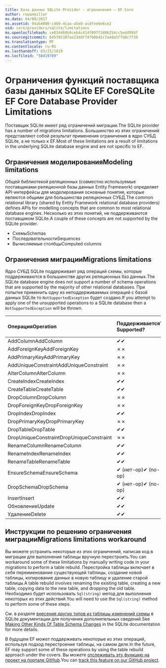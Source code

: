 ```yaml
---
title: База данных SQLite Provider - ограничения — EF Core
author: rowanmiller
ms.date: 04/09/2017
ms.assetid: 94ab4800-c460-4caa-a5e8-acdfee6e6ce2
uid: core/providers/sqlite/limitations
ms.openlocfilehash: ce834d60b9ceb4c414f097f2d86254cc5edd958f
ms.sourcegitcommit: 645785187ae23ddf7d7b0642c7a4da5ffb0c7f30
ms.translationtype: MT
ms.contentlocale: ru-RU
ms.lasthandoff: 03/25/2019
ms.locfileid: "58419709"
---
```

# <a name="sqlite-ef-core-database-provider-limitations"></a><span data-ttu-id="7f1ac-102">Ограничения функций поставщика базы данных SQLite EF Core</span><span class="sxs-lookup"><span data-stu-id="7f1ac-102">SQLite EF Core Database Provider Limitations</span></span>

<span data-ttu-id="7f1ac-103">Поставщик SQLite имеет ряд ограничений миграции.</span><span class="sxs-lookup"><span data-stu-id="7f1ac-103">The SQLite provider has a number of migrations limitations.</span></span> <span data-ttu-id="7f1ac-104">Большинство из этих ограничений представляют собой результат применения ограничения в ядро СУБД SQLite, а не только к EF.</span><span class="sxs-lookup"><span data-stu-id="7f1ac-104">Most of these limitations are a result of limitations in the underlying SQLite database engine and are not specific to EF.</span></span>

## <a name="modeling-limitations"></a><span data-ttu-id="7f1ac-105">Ограничения моделирования</span><span class="sxs-lookup"><span data-stu-id="7f1ac-105">Modeling limitations</span></span>

<span data-ttu-id="7f1ac-106">Общей библиотекой реляционных (совместно используемые поставщиками реляционной базы данных Entity Framework) определяет API-интерфейсы для моделирования основные понятия, которые являются общими для большинства реляционных СУБД.</span><span class="sxs-lookup"><span data-stu-id="7f1ac-106">The common relational library (shared by Entity Framework relational database providers) defines APIs for modelling concepts that are common to most relational database engines.</span></span> <span data-ttu-id="7f1ac-107">Несколько из этих понятий, не поддерживаются поставщиком SQLite.</span><span class="sxs-lookup"><span data-stu-id="7f1ac-107">A couple of these concepts are not supported by the SQLite provider.</span></span>

* <span data-ttu-id="7f1ac-108">Схемы</span><span class="sxs-lookup"><span data-stu-id="7f1ac-108">Schemas</span></span>
* <span data-ttu-id="7f1ac-109">Последовательности</span><span class="sxs-lookup"><span data-stu-id="7f1ac-109">Sequences</span></span>
* <span data-ttu-id="7f1ac-110">Вычисляемые столбцы</span><span class="sxs-lookup"><span data-stu-id="7f1ac-110">Computed columns</span></span>

## <a name="migrations-limitations"></a><span data-ttu-id="7f1ac-111">Ограничения миграции</span><span class="sxs-lookup"><span data-stu-id="7f1ac-111">Migrations limitations</span></span>

<span data-ttu-id="7f1ac-112">Ядро СУБД SQLite поддерживает ряд операций схемы, которые поддерживаются в большинстве других реляционных баз данных.</span><span class="sxs-lookup"><span data-stu-id="7f1ac-112">The SQLite database engine does not support a number of schema operations that are supported by the majority of other relational databases.</span></span> <span data-ttu-id="7f1ac-113">При попытке применить одну из неподдерживаемых операций с базой данных SQLite то `NotSupportedException` будет создано.</span><span class="sxs-lookup"><span data-stu-id="7f1ac-113">If you attempt to apply one of the unsupported operations to a SQLite database then a `NotSupportedException` will be thrown.</span></span>

| <span data-ttu-id="7f1ac-114">Операция</span><span class="sxs-lookup"><span data-stu-id="7f1ac-114">Operation</span></span>            | <span data-ttu-id="7f1ac-115">Поддерживается?</span><span class="sxs-lookup"><span data-stu-id="7f1ac-115">Supported?</span></span> | <span data-ttu-id="7f1ac-116">Требуется версия</span><span class="sxs-lookup"><span data-stu-id="7f1ac-116">Requires version</span></span> |
|:---------------------|:-----------|:-----------------|
| <span data-ttu-id="7f1ac-117">AddColumn</span><span class="sxs-lookup"><span data-stu-id="7f1ac-117">AddColumn</span></span>            | <span data-ttu-id="7f1ac-118">✔</span><span class="sxs-lookup"><span data-stu-id="7f1ac-118">✔</span></span>          | <span data-ttu-id="7f1ac-119">1.0</span><span class="sxs-lookup"><span data-stu-id="7f1ac-119">1.0</span></span>              |
| <span data-ttu-id="7f1ac-120">AddForeignKey</span><span class="sxs-lookup"><span data-stu-id="7f1ac-120">AddForeignKey</span></span>        | <span data-ttu-id="7f1ac-121">✗</span><span class="sxs-lookup"><span data-stu-id="7f1ac-121">✗</span></span>          |                  |
| <span data-ttu-id="7f1ac-122">AddPrimaryKey</span><span class="sxs-lookup"><span data-stu-id="7f1ac-122">AddPrimaryKey</span></span>        | <span data-ttu-id="7f1ac-123">✗</span><span class="sxs-lookup"><span data-stu-id="7f1ac-123">✗</span></span>          |                  |
| <span data-ttu-id="7f1ac-124">AddUniqueConstraint</span><span class="sxs-lookup"><span data-stu-id="7f1ac-124">AddUniqueConstraint</span></span>  | <span data-ttu-id="7f1ac-125">✗</span><span class="sxs-lookup"><span data-stu-id="7f1ac-125">✗</span></span>          |                  |
| <span data-ttu-id="7f1ac-126">AlterColumn</span><span class="sxs-lookup"><span data-stu-id="7f1ac-126">AlterColumn</span></span>          | <span data-ttu-id="7f1ac-127">✗</span><span class="sxs-lookup"><span data-stu-id="7f1ac-127">✗</span></span>          |                  |
| <span data-ttu-id="7f1ac-128">CreateIndex</span><span class="sxs-lookup"><span data-stu-id="7f1ac-128">CreateIndex</span></span>          | <span data-ttu-id="7f1ac-129">✔</span><span class="sxs-lookup"><span data-stu-id="7f1ac-129">✔</span></span>          | <span data-ttu-id="7f1ac-130">1.0</span><span class="sxs-lookup"><span data-stu-id="7f1ac-130">1.0</span></span>              |
| <span data-ttu-id="7f1ac-131">CreateTable</span><span class="sxs-lookup"><span data-stu-id="7f1ac-131">CreateTable</span></span>          | <span data-ttu-id="7f1ac-132">✔</span><span class="sxs-lookup"><span data-stu-id="7f1ac-132">✔</span></span>          | <span data-ttu-id="7f1ac-133">1.0</span><span class="sxs-lookup"><span data-stu-id="7f1ac-133">1.0</span></span>              |
| <span data-ttu-id="7f1ac-134">DropColumn</span><span class="sxs-lookup"><span data-stu-id="7f1ac-134">DropColumn</span></span>           | <span data-ttu-id="7f1ac-135">✗</span><span class="sxs-lookup"><span data-stu-id="7f1ac-135">✗</span></span>          |                  |
| <span data-ttu-id="7f1ac-136">DropForeignKey</span><span class="sxs-lookup"><span data-stu-id="7f1ac-136">DropForeignKey</span></span>       | <span data-ttu-id="7f1ac-137">✗</span><span class="sxs-lookup"><span data-stu-id="7f1ac-137">✗</span></span>          |                  |
| <span data-ttu-id="7f1ac-138">DropIndex</span><span class="sxs-lookup"><span data-stu-id="7f1ac-138">DropIndex</span></span>            | <span data-ttu-id="7f1ac-139">✔</span><span class="sxs-lookup"><span data-stu-id="7f1ac-139">✔</span></span>          | <span data-ttu-id="7f1ac-140">1.0</span><span class="sxs-lookup"><span data-stu-id="7f1ac-140">1.0</span></span>              |
| <span data-ttu-id="7f1ac-141">DropPrimaryKey</span><span class="sxs-lookup"><span data-stu-id="7f1ac-141">DropPrimaryKey</span></span>       | <span data-ttu-id="7f1ac-142">✗</span><span class="sxs-lookup"><span data-stu-id="7f1ac-142">✗</span></span>          |                  |
| <span data-ttu-id="7f1ac-143">DropTable</span><span class="sxs-lookup"><span data-stu-id="7f1ac-143">DropTable</span></span>            | <span data-ttu-id="7f1ac-144">✔</span><span class="sxs-lookup"><span data-stu-id="7f1ac-144">✔</span></span>          | <span data-ttu-id="7f1ac-145">1.0</span><span class="sxs-lookup"><span data-stu-id="7f1ac-145">1.0</span></span>              |
| <span data-ttu-id="7f1ac-146">DropUniqueConstraint</span><span class="sxs-lookup"><span data-stu-id="7f1ac-146">DropUniqueConstraint</span></span> | <span data-ttu-id="7f1ac-147">✗</span><span class="sxs-lookup"><span data-stu-id="7f1ac-147">✗</span></span>          |                  |
| <span data-ttu-id="7f1ac-148">RenameColumn</span><span class="sxs-lookup"><span data-stu-id="7f1ac-148">RenameColumn</span></span>         | <span data-ttu-id="7f1ac-149">✔</span><span class="sxs-lookup"><span data-stu-id="7f1ac-149">✔</span></span>          | <span data-ttu-id="7f1ac-150">2.2.2</span><span class="sxs-lookup"><span data-stu-id="7f1ac-150">2.2.2</span></span>            |
| <span data-ttu-id="7f1ac-151">RenameIndex</span><span class="sxs-lookup"><span data-stu-id="7f1ac-151">RenameIndex</span></span>          | <span data-ttu-id="7f1ac-152">✔</span><span class="sxs-lookup"><span data-stu-id="7f1ac-152">✔</span></span>          | <span data-ttu-id="7f1ac-153">2.1</span><span class="sxs-lookup"><span data-stu-id="7f1ac-153">2.1</span></span>              |
| <span data-ttu-id="7f1ac-154">RenameTable</span><span class="sxs-lookup"><span data-stu-id="7f1ac-154">RenameTable</span></span>          | <span data-ttu-id="7f1ac-155">✔</span><span class="sxs-lookup"><span data-stu-id="7f1ac-155">✔</span></span>          | <span data-ttu-id="7f1ac-156">1.0</span><span class="sxs-lookup"><span data-stu-id="7f1ac-156">1.0</span></span>              |
| <span data-ttu-id="7f1ac-157">EnsureSchema</span><span class="sxs-lookup"><span data-stu-id="7f1ac-157">EnsureSchema</span></span>         | <span data-ttu-id="7f1ac-158">✔ (нет-op)</span><span class="sxs-lookup"><span data-stu-id="7f1ac-158">✔ (no-op)</span></span>  | <span data-ttu-id="7f1ac-159">2.0</span><span class="sxs-lookup"><span data-stu-id="7f1ac-159">2.0</span></span>              |
| <span data-ttu-id="7f1ac-160">DropSchema</span><span class="sxs-lookup"><span data-stu-id="7f1ac-160">DropSchema</span></span>           | <span data-ttu-id="7f1ac-161">✔ (нет-op)</span><span class="sxs-lookup"><span data-stu-id="7f1ac-161">✔ (no-op)</span></span>  | <span data-ttu-id="7f1ac-162">2.0</span><span class="sxs-lookup"><span data-stu-id="7f1ac-162">2.0</span></span>              |
| <span data-ttu-id="7f1ac-163">Insert</span><span class="sxs-lookup"><span data-stu-id="7f1ac-163">Insert</span></span>               | <span data-ttu-id="7f1ac-164">✔</span><span class="sxs-lookup"><span data-stu-id="7f1ac-164">✔</span></span>          | <span data-ttu-id="7f1ac-165">2.0</span><span class="sxs-lookup"><span data-stu-id="7f1ac-165">2.0</span></span>              |
| <span data-ttu-id="7f1ac-166">Обновление</span><span class="sxs-lookup"><span data-stu-id="7f1ac-166">Update</span></span>               | <span data-ttu-id="7f1ac-167">✔</span><span class="sxs-lookup"><span data-stu-id="7f1ac-167">✔</span></span>          | <span data-ttu-id="7f1ac-168">2.0</span><span class="sxs-lookup"><span data-stu-id="7f1ac-168">2.0</span></span>              |
| <span data-ttu-id="7f1ac-169">Удаление</span><span class="sxs-lookup"><span data-stu-id="7f1ac-169">Delete</span></span>               | <span data-ttu-id="7f1ac-170">✔</span><span class="sxs-lookup"><span data-stu-id="7f1ac-170">✔</span></span>          | <span data-ttu-id="7f1ac-171">2.0</span><span class="sxs-lookup"><span data-stu-id="7f1ac-171">2.0</span></span>              |

## <a name="migrations-limitations-workaround"></a><span data-ttu-id="7f1ac-172">Инструкции по решению ограничения миграции</span><span class="sxs-lookup"><span data-stu-id="7f1ac-172">Migrations limitations workaround</span></span>

<span data-ttu-id="7f1ac-173">Вы можете устранить некоторые из этих ограничений, написав код в миграции для выполнения таблицы вручную перестроить.</span><span class="sxs-lookup"><span data-stu-id="7f1ac-173">You can workaround some of these limitations by manually writing code in your migrations to perform a table rebuild.</span></span> <span data-ttu-id="7f1ac-174">Перестройка таблицы включает в себя переименование существующей таблицы, создание новой таблицы, копирование данных в новую таблицу и удаление старой таблицы.</span><span class="sxs-lookup"><span data-stu-id="7f1ac-174">A table rebuild involves renaming the existing table, creating a new table, copying data to the new table, and dropping the old table.</span></span> <span data-ttu-id="7f1ac-175">Необходимо будет использовать `Sql(string)` метод для выполнения некоторых из этих действий.</span><span class="sxs-lookup"><span data-stu-id="7f1ac-175">You will need to use the `Sql(string)` method to perform some of these steps.</span></span>

<span data-ttu-id="7f1ac-176">См. в разделе [внесения других типов из таблицы изменений схемы](http://sqlite.org/lang_altertable.html#otheralter) в SQLite документации для получения дополнительных сведений.</span><span class="sxs-lookup"><span data-stu-id="7f1ac-176">See [Making Other Kinds Of Table Schema Changes](http://sqlite.org/lang_altertable.html#otheralter) in the SQLite documentation for more details.</span></span>

<span data-ttu-id="7f1ac-177">В будущем EF может поддерживать некоторые из этих операций, используя подход перестроение таблицы, на самом деле.</span><span class="sxs-lookup"><span data-stu-id="7f1ac-177">In the future, EF may support some of these operations by using the table rebuild approach under the covers.</span></span> <span data-ttu-id="7f1ac-178">Вы можете [отслеживать эту функцию на проект на портале GitHub](https://github.com/aspnet/EntityFrameworkCore/issues/329).</span><span class="sxs-lookup"><span data-stu-id="7f1ac-178">You can [track this feature on our GitHub project](https://github.com/aspnet/EntityFrameworkCore/issues/329).</span></span>
